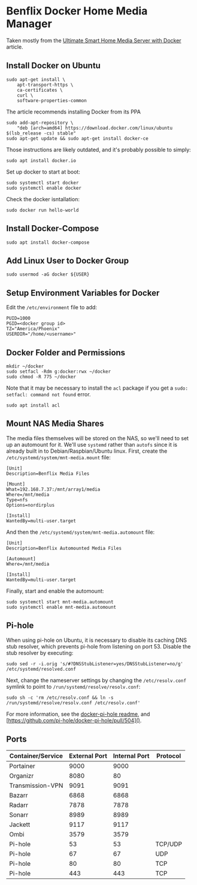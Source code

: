 Benflix Docker Home Media Manager
=================================

Taken mostly from the [Ultimate Smart Home Media Server with Docker][1] article.


[1]: https://www.smarthomebeginner.com/docker-home-media-server-2018-basic/


Install Docker on Ubuntu
-------------------------

    sudo apt-get install \
        apt-transport-https \
        ca-certificates \
        curl \
        software-properties-common 

The article recommends installing Docker from its PPA

    sudo add-apt-repository \
        "deb [arch=amd64] https://download.docker.com/linux/ubuntu $(lsb_release -cs) stable"
    sudo apt-get update && sudo apt-get install docker-ce

Those instructions are likely outdated, and it's probably possible to simply:

    sudo apt install docker.io

Set up docker to start at boot:

    sudo systemctl start docker
    sudo systemctl enable docker

Check the docker isntallation:

    sudo docker run hello-world


Install Docker-Compose
----------------------

    sudo apt install docker-compose


Add Linux User to Docker Group
------------------------------

    sudo usermod -aG docker ${USER}


Setup Environment Variables for Docker
--------------------------------------

Edit the `/etc/environment` file to add:

    PUID=1000
    PGID=<docker group id>
    TZ="America/Phoenix"
    USERDIR="/home/<username>"


Docker Folder and Permissions
-----------------------------

    mkdir ~/docker
    sudo setfacl -Rdm g:docker:rwx ~/docker
    sudo chmod -R 775 ~/docker

Note that it may be necessary to install the `acl` package if you get a
`sudo: setfacl: command not found` error.

    sudo apt install acl



Mount NAS Media Shares
----------------------

The media files themselves will be stored on the NAS, so we'll need to set up
an automount for it. We'll use `systemd` rather than `autofs` since it is
already built in to Debian/Raspbian/Ubuntu linux. First, create the
`/etc/systemd/system/mnt-media.mount` file:

    [Unit]
    Description=Benflix Media Files

    [Mount]
    What=192.168.7.37:/mnt/array1/media
    Where=/mnt/media
    Type=nfs
    Options=nordirplus

    [Install]
    WantedBy=multi-user.target

And then the `/etc/systemd/system/mnt-media.automount` file:

    [Unit]
    Description=Benflix Automounted Media Files

    [Automount]
    Where=/mnt/media

    [Install]
    WantedBy=multi-user.target

Finally, start and enable the automount:

    sudo systemctl start mnt-media.automount
    sudo systemctl enable mnt-media.automount


Pi-hole
-------

When using pi-hole on Ubuntu, it is necessary to disable its caching DNS stub
resolver, which prevents pi-hole from listening on port 53.  Disable the stub
resolver by executing:

    sudo sed -r -i.orig 's/#?DNSStubListener=yes/DNSStubListener=no/g' /etc/systemd/resolved.conf

Next, change the nameserver settings by changing the `/etc/resolv.conf` symlink
to point to `/run/systemd/resolve/resolv.conf`:

    sudo sh -c 'rm /etc/resolv.conf && ln -s /run/systemd/resolve/resolv.conf /etc/resolv.conf'

For more information, see the [docker-pi-hole readme](https://github.com/pi-hole/docker-pi-hole), and
[https://github.com/pi-hole/docker-pi-hole/pull/504]().


Ports
-----

| Container/Service  | External Port | Internal Port | Protocol |
|--------------------|---------------|---------------|----------|
| Portainer          |          9000 |          9000 |          |
| Organizr           |          8080 |            80 |          |
| Transmission-VPN   |          9091 |          9091 |          |
| Bazarr             |          6868 |          6868 |          |
| Radarr             |          7878 |          7878 |          |
| Sonarr             |          8989 |          8989 |          |
| Jackett            |          9117 |          9117 |          |
| Ombi               |          3579 |          3579 |          |
| Pi-hole            |            53 |            53 | TCP/UDP  |
| Pi-hole            |            67 |            67 | UDP      |
| Pi-hole            |            80 |            80 | TCP      |
| Pi-hole            |           443 |           443 | TCP      |



